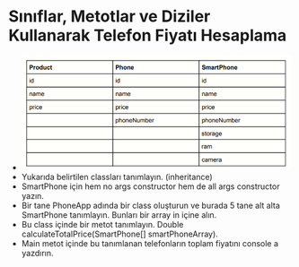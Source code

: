 # Sınıflar, Metotlar ve Diziler Kullanarak Telefon Fiyatı Hesaplama
* ![resim](https://github.com/tekeliburak/gtodev/blob/main/gtodev1.PNG)
* Yukarıda belirtilen classları tanımlayın. (inheritance)
* SmartPhone için hem no args constructor hem de all args constructor yazın.
* Bir tane PhoneApp adında bir class oluşturun ve burada 5 tane alt alta SmartPhone
  tanımlayın. Bunları bir array in içine alın.
* Bu class içinde bir metot tanımlayın.
  Double calculateTotalPrice(SmartPhone[] smartPhoneArray).
* Main metot içinde bu tanımlanan telefonların toplam fiyatını console a yazdırın.